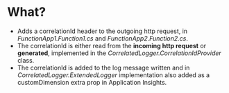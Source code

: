 # What?
- Adds a correlationId header to the outgoing http request, in *FunctionApp1.Function1.cs* and *FunctionApp2.Function2.cs*.
- The correlationId is either read from the **incoming http request** or **generated**, implemented in the *CorrelatedLogger.CorrelationIdProvider* class.
- The correlationId is added to the log message written and in *CorrelatedLogger.ExtendedLogger* implementation also added as a customDimension extra prop in Application Insights.